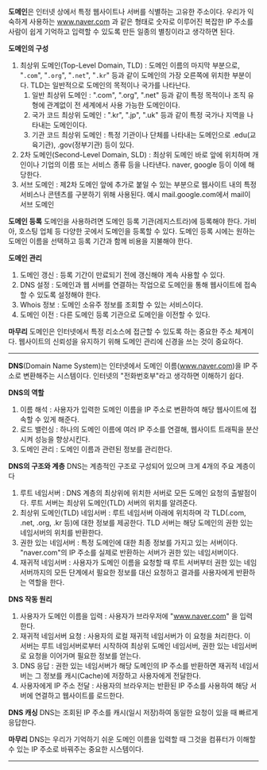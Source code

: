 **도메인**은 인터넷 상에서 특정 웹사이트나 서버를 식별하는 고유한 주소이다. 우리가 익숙하게 사용하는 www.naver.com 과 같은 형태로 숫자로 이루어진 복잡한 IP 주소를 사람이 쉽게 기억하고 입력할 수 있도록 만든 일종의 별칭이라고 생각하면 된다.

**도메인의 구성** 
1. 최상위 도메인(Top-Level Domain, TLD) : 도메인 이름의 마지막 부분으로, "`.com`", "`.org`", "`.net`", "`.kr`" 등과 같이 도메인의 가장 오른쪽에 위치한 부분이다. TLD는 일반적으로 도메인의 목적이나 국가를 나타난다.
    1. 일반 최상위 도메인 : ".com", ".org", ".net" 등과 같이 특정 목적이나 조직 유형에 관계없이 전 세계에서 사용 가능한 도메인이다.
    2. 국가 코드 최상위 도메인 : ".kr", ".jp", ".uk" 등과 같이 특정 국가나 지역을 나타내는 도메인이다.
    3. 기관 코드 최상위 도메인 : 특정 기관이나 단체를 나타내는 도메인으로 .edu(교육기관), .gov(정부기관) 등이 있다.
2. 2차 도메인(Second-Level Domain, SLD) : 최상위 도메인 바로 앞에 위치하며 개인이나 기업의 이름 또는 서비스 종류 등을 나타낸다.  naver, google 등이 이에 해당한다.
3. 서브 도메인 : 제2차 도메인 앞에 추가로 붙일 수 있는 부분으로 웹사이트 내의 특정 서비스나 콘텐츠를 구분하기 위해 사용된다. 예시 mail.google.com에서 mail이 서브 도메인

**도메인 등록**
도메인을 사용하려면 도메인 등록 기관(레지스트라)에 등록해야 한다. 가비아, 호스팅 업체 등 다양한 곳에서 도메인을 등록할 수 있다. 도메인 등록 시에는 원하는 도메인 이름을 선택하고 등록 기간과 함께 비용을 지불해야 한다.

**도메인 관리**
1. 도메인 갱신 : 등록 기간이 만료되기 전에 갱신해야 계속 사용할 수 있다.
2. DNS 설정 : 도메인과 웹 서버를 연결하는 작업으로 도메인을 통해 웹사이트에 접속할 수 있도록 설정해야 한다.
3. Whois 정보 : 도메인 소유주 정보를 조회할 수 있는 서비스이다.
4. 도메인 이전 : 다른 도메인 등록 기관으로 도메인을 이전할 수 있다.

**마무리** 
도메인은 인터넷에서 특정 리소스에 접근할 수 있도록 하는 중요한 주소 체계이다. 웹사이트의 신뢰성을 유지하기 위해 도메인 관리에 신경을 쓰는 것이 중요하다.

--------------------------------------------------------------------------
**DNS**(Domain Name System)는 인터넷에서 도메인 이름(www.naver.com)을 IP 주소로 변환해주는 시스템이다. 인터넷의 "전화번호부"라고 생각하면 이해하기 쉽다.

**DNS의 역할**
1. 이름 해석 : 사용자가 입력한 도메인 이름을 IP 주소로 변환하여 해당 웹사이트에 접속할 수 있게 해준다.
2. 로드 밸런싱 : 하나의 도메인 이름에 여러 IP 주소를 연결해, 웹사이트 트래픽을 분산시켜 성능을 향상시킨다.
3. 도메인 관리 : 도메인 이름과 관련된 정보를 관리한다.

**DNS의 구조와 계층**
DNS는 계층적인 구조로 구성되어 있으며 크게 4개의 주요 계층이다

1. 루트 네임서버 : DNS 계층의 최상위에 위치한 서버로 모든 도메인 요청의 출발점이다. 루트 서버는 최상위 도메인(TLD) 서버의 위치를 알려준다.
1. 최상위 도메인(TLD) 네임서버 : 루트 네임서버 아래에 위치하며 각 TLD(.com, .net, .org, .kr 등)에 대한 정보를 제공한다. TLD 서버는 해당 도메인의 권한 있는 네임서버의 위치를 반환한다.
1. 권한 있는 네임서버 : 특정 도메인에 대한 최종 정보를 가지고 있는 서버이다.  "naver.com"의 IP 주소를 실제로 반환하는 서버가 권한 있는 네임서버이다.
1. 재귀적 네임서버 : 사용자가 도메인 이름을 요청할 때 루트 서버부터 권한 있는 네임서버까지의 모든 단계에서 필요한 정보를 대신 요청하고 결과를 사용자에게 반환하는 역할을 한다. 

**DNS 작동 원리**
1. 사용자가 도메인 이름을 입력 : 사용자가 브라우저에 "www.naver.com" 을 입력한다.
2. 재귀적 네임서버 요청 : 사용자의 로컬 재귀적 네임서버가 이 요청을 처리한다. 이 서버는 루트 네임서버로부터 시작하여 최상위 도메인 네임서버, 권한 있는 네임서버로 요청을 이어가며 필요한 정보를 얻는다.
3. DNS 응답 : 권한 있는 네임서버가 해당 도메인의 IP 주소를 반환하면 재귀적 네임서버는 그 정보를 캐시(Cache)에 저장하고 사용자에게 전달한다.
4. 사용자에게 IP 주소 전달 : 사용자의 브라우저는 반환된 IP 주소를 사용하여 해당 서버에 연결하고 웹사이트를 로드한다.

**DNS 캐싱**
DNS는 조회된 IP 주소를 캐시(일시 저장)하여 동일한 요청이 있을 때 빠르게 응답한다.

**마무리**
 DNS는 우리가 기억하기 쉬운 도메인 이름을 입력할 때 그것을 컴퓨터가 이해할 수 있는 IP 주소로 바꿔주는 중요한 시스템이다.

--------------------------------------------------------------------------
